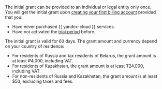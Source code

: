 The initial grant can be provided to an individual or legal entity only once. You will get the initial grant upon [creating your first billing account](../../billing/quickstart/index.md) provided that you:

* Have never purchased {{ yandex-cloud }} services.
* Have not activated the [trial period](../free-trial/concepts/quickstart.md) before.

The initial grant is valid for 60 days. The grant amount and currency depend on your country of residence:

* For residents of Russia and tax residents of Belarus, the grant amount is at least ₽4,000, including VAT.
* For residents of Kazakhstan, the grant amount is at least ₸24,000, including VAT.
* For non-residents of Russia and Kazakhstan, the grant amount is at least $50, excluding taxes and fees.

